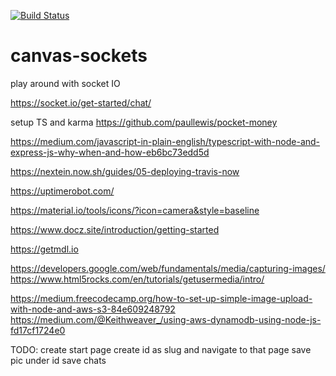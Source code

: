 [![Build Status](https://travis-ci.org/ThomasAndrewMacLean/canvas-sockets.svg?branch=master)](https://travis-ci.org/ThomasAndrewMacLean/canvas-sockets)

# canvas-sockets

play around with socket IO

https://socket.io/get-started/chat/

setup TS and karma
https://github.com/paullewis/pocket-money

https://medium.com/javascript-in-plain-english/typescript-with-node-and-express-js-why-when-and-how-eb6bc73edd5d

https://nextein.now.sh/guides/05-deploying-travis-now

https://uptimerobot.com/

https://material.io/tools/icons/?icon=camera&style=baseline

https://www.docz.site/introduction/getting-started

https://getmdl.io

https://developers.google.com/web/fundamentals/media/capturing-images/
https://www.html5rocks.com/en/tutorials/getusermedia/intro/

https://medium.freecodecamp.org/how-to-set-up-simple-image-upload-with-node-and-aws-s3-84e609248792
https://medium.com/@Keithweaver_/using-aws-dynamodb-using-node-js-fd17cf1724e0

TODO:
create start page
create id as slug and navigate to that page
save pic under id
save chats
